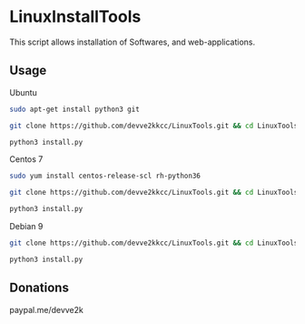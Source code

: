 # LinuxInstallTools

This script allows installation of Softwares, and web-applications.

## Usage

Ubuntu

```bash
sudo apt-get install python3 git
```
```bash
git clone https://github.com/devve2kkcc/LinuxTools.git && cd LinuxTools/
```
```bash
python3 install.py
```
Centos 7

```bash
sudo yum install centos-release-scl rh-python36
```
```bash
git clone https://github.com/devve2kkcc/LinuxTools.git && cd LinuxTools/
```
```bash
python3 install.py
```

Debian 9

```bash
git clone https://github.com/devve2kkcc/LinuxTools.git && cd LinuxTools/
```
```bash
python3 install.py
```
## Donations

paypal.me/devve2k



